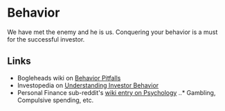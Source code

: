 # Behavior
We have met the enemy and he is us. Conquering your behavior is a must for the successful investor.  

## Links
* Bogleheads wiki on [Behavior Pitfalls](https://www.bogleheads.org/wiki/Behavioral_pitfalls)
* Investopedia on [Understanding Investor Behavior](http://www.investopedia.com/articles/05/032905.asp)
* Personal Finance sub-reddit's [wiki entry on Psychology](https://www.reddit.com/r/personalfinance/wiki/psychology)
..* Gambling, Compulsive spending, etc.
